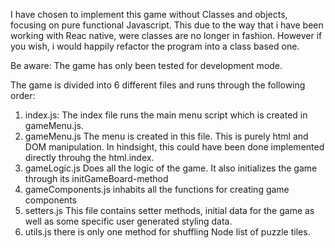 I have chosen to implement this game without Classes and objects, focusing on pure functional Javascript. This due to the way that i have been working with Reac native, were classes are no longer in fashion. However if you wish, i would happily refactor the program into a class based one.

Be aware: The game has only been tested for development mode.

The game is divided into 6 different files and runs through the following order:

1. index.js: The index file runs the main menu script which is created in gameMenu.js.
2. gameMenu.js The menu is created in this file. This is purely html and DOM manipulation. In hindsight, this could have been done implemented directly throuhg the html.index.
3. gameLogic.js Does all the logic of the game. It also initializes the game through its initGameBoard-method
4. gameComponents.js inhabits all the functions for creating game components
5. setters.js This file contains setter methods, initial data for the game as well as some specific user generated styling data.
6. utils.js there is only one method for shuffling Node list of puzzle tiles.
